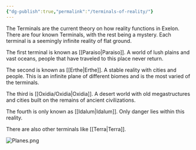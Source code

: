 ```yaml
---
{"dg-publish":true,"permalink":"/terminals-of-reality/"}
---
```


The Terminals are the current theory on how reality functions in Exelon. There are four known Terminals, with the rest being a mystery. Each terminal is a seemingly infinite reality of flat ground.
 
The first terminal is known as [[Paraiso\|Paraiso]]. A world of lush plains and vast oceans, people that have traveled to this place never return.

The second is known as [[Erthe\|Erthe]]. A stable reality with cities and people. This is an infinite plane of different biomes and is the most varied of the terminals.

The third is [[Oxidia/Oxidia\|Oxidia]]. A desert world with old megastructures and cities built on the remains of ancient civilizations.

The fourth is only known as [[Idalum\|Idalum]]. Only danger lies within this reality.

There are also other terminals like [[Terra\|Terra]].

![Planes.png](/img/user/Assets/Planes.png)

